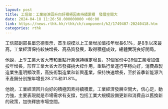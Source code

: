 ```yaml
---
layout: post
title: 工信部：工業經濟回升向好積極因素持續累積　發展空間大
date: 2024-04-18 11:26:58.000000000 +08:00
link: https://news.rthk.hk/rthk/ch/component/k2/1749407-20240418.htm
categories: rthk
---
```


工信部副部長單忠德表示，首季規模以上工業增加值按年增長6.1%，是8季以來最高，工業經濟保持較快增長、高品質發展，取得積極成效，總體實現良好開局。

他說，上季工業大省大市和重點行業保持穩定增長，31個省份中28個工業增加值按年增長，形容工業大省大市發揮挑大樑作用，重點行業運行平穩向好，消費品製造業生產明顯改善，高技術製造業和新興產業，保持快速增長，至於首季新能源汽車產銷分別按年增長28.2%和31.8%。

他說，工業經濟回升向好的積極因素持續積累，工業經濟發展空間大，信心足，動力強，主要表現就是市場需求有支撐，包括工業大規模設備更新和消費品以舊換新的政策，加快釋放市場空間。
